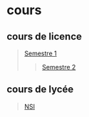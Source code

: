 # cours

## cours de licence
>[Semestre 1](cours/L1/Semestre%201/)
>>[Semestre 2](cours/L1/Semestre%202)

## cours de lycée
>[NSI](cours/lycée/NSI)
